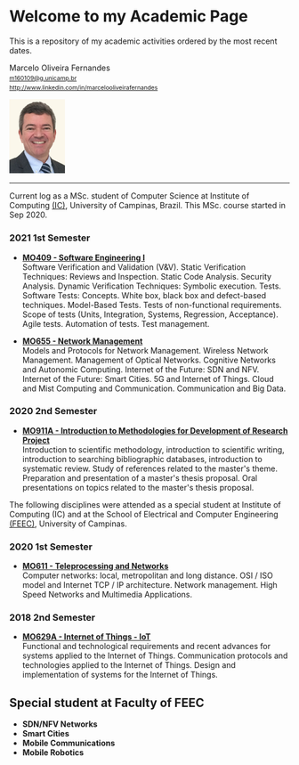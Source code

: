 # Welcome to my Academic Page

This is a repository of my academic activities ordered by the most recent dates.  


Marcelo Oliveira Fernandes  
<span style="font-size:8pt"> m160109@g.unicamp.br  
http://www.linkedin.com/in/marcelooliveirafernandes  </span>

<img src="https://github.com/marceloofernandes/Academic/blob/963bb81ab1253b436b1dd0fe5b1861402a891b36/pictures/IMG_7343%20copy_.jpg" width="100" >

---

Current log as a MSc. student of Computer Science at Institute of Computing [(IC)](https://ic.unicamp.br/en/), University of Campinas, Brazil. This MSc. course started in Sep 2020.  

### 2021 1st Semester

- **[MO409 - Software Engineering I](MO409-SoftwareEngineering1.md)**  
Software Verification and Validation (V&V). Static Verification Techniques: Reviews and Inspection. Static Code Analysis. Security Analysis. Dynamic Verification Techniques: Symbolic execution. Tests. Software Tests: Concepts. White box, black box and defect-based techniques. Model-Based Tests. Tests of non-functional requirements. Scope of tests (Units, Integration, Systems, Regression, Acceptance). Agile tests. Automation of tests. Test management.  


- **[MO655 - Network Management](MO655-NetworkManagement.md)**  
Models and Protocols for Network Management. Wireless Network Management. Management of Optical Networks. Cognitive Networks and Autonomic Computing. Internet of the Future: SDN and NFV. Internet of the Future: Smart Cities. 5G and Internet of Things. Cloud and Mist Computing and Communication. Communication and Big Data.  


### 2020 2nd Semester

- **[MO911A - Introduction to Methodologies for Development of Research Project](MO911-IntroductionMethodologiesDevelopmentResearchProject.md)**  
Introduction to scientific methodology, introduction to scientific writing, introduction to searching bibliographic databases, introduction to systematic review. Study of references related to the master's theme. Preparation and presentation of a master's thesis proposal. Oral presentations on topics related to the master's thesis proposal.


The following disciplines were attended as a special student at Institute of Computing (IC) and at the School of Electrical and Computer Engineering [(FEEC)](https://www.fee.unicamp.br/?language=en), University of Campinas.

### 2020 1st Semester

- **[MO611 - Teleprocessing and Networks]()**  
Computer networks: local, metropolitan and long distance. OSI / ISO model and Internet TCP / IP architecture. Network management. High Speed Networks and Multimedia Applications.

### 2018 2nd Semester

- **[MO629A - Internet of Things - IoT]()**  
Functional and technological requirements and recent advances for systems applied to the Internet of Things. Communication protocols and technologies applied to the Internet of Things. Design and implementation of systems for the Internet of Things.  



## Special student at Faculty of FEEC

- **SDN/NFV Networks**
- **Smart Cities**
- **Mobile Communications**
- **Mobile Robotics**
